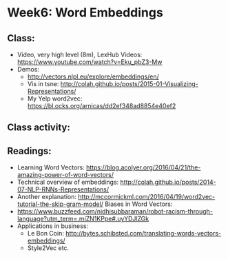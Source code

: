 # Week6: Word Embeddings 


## Class:

* Video, very high level (8m), LexHub Videos: https://www.youtube.com/watch?v=Eku_pbZ3-Mw
* Demos:
	* http://vectors.nlpl.eu/explore/embeddings/en/
	* Vis in tsne: http://colah.github.io/posts/2015-01-Visualizing-Representations/
	* My Yelp word2vec: https://bl.ocks.org/arnicas/dd2ef348ad8854e40ef2

## Class activity:


## Readings:

* Learning Word Vectors: https://blog.acolyer.org/2016/04/21/the-amazing-power-of-word-vectors/
* Technical overview of embeddings: http://colah.github.io/posts/2014-07-NLP-RNNs-Representations/
* Another explanation: http://mccormickml.com/2016/04/19/word2vec-tutorial-the-skip-gram-model/
Biases in Word Vectors:
* https://www.buzzfeed.com/nidhisubbaraman/robot-racism-through-language?utm_term=.miZN1KPpe#.uyYDJlZGk
* Applications in business: 
	* Le Bon Coin: http://bytes.schibsted.com/translating-words-vectors-embeddings/
	* Style2Vec etc.

